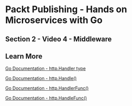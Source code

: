 # Packt Publishing - Hands on Microservices with Go

## Section 2 - Video 4 - Middleware

## Learn More

[Go Documentation - http.Handler type](https://golang.org/pkg/net/http/#Handler)

[Go Documentation - http.Handle()](https://golang.org/pkg/net/http/#Handler)

[Go Documentation - http.HandlerFunc()](https://golang.org/pkg/net/http/#HandlerFunc)

[Go Documentation - http.HandleFunc()](https://golang.org/pkg/net/http/#HandleFunc)
